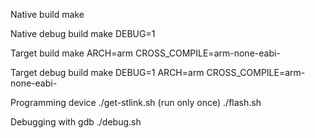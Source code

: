 Native build
make

Native debug build
make DEBUG=1

Target build
make ARCH=arm CROSS_COMPILE=arm-none-eabi-

Target debug build
make DEBUG=1 ARCH=arm CROSS_COMPILE=arm-none-eabi-


Programming device
./get-stlink.sh (run only once)
./flash.sh


Debugging with gdb
./debug.sh
